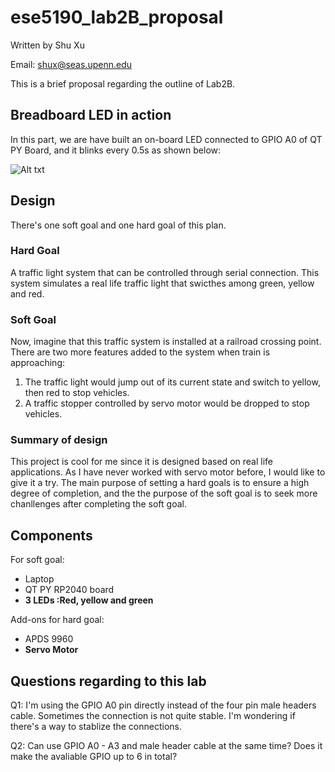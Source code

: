# ese5190_lab2B_proposal

  Written by Shu Xu
  
  Email: shux@seas.upenn.edu
  
This is a brief proposal regarding the outline of Lab2B.

## Breadboard LED in action

In this part, we are have built an on-board LED connected to GPIO A0 of QT PY Board, and it blinks every 0.5s as shown below:

![Alt txt](https://github.com/shux3/ese5190_lab2B_proposal/blob/main/media/LED_breadboard.gif)

## Design

There's one soft goal and one hard goal of this plan.

### Hard Goal
  
  A traffic light system that can be controlled through serial connection. This system simulates a real life traffic light that swicthes among green, yellow and red.
  
### Soft Goal
  
  Now, imagine that this traffic system is installed at a railroad crossing point. There are two more features added to the system when train is approaching:
  
  1. The traffic light would jump out of its current state and switch to yellow, then red to stop vehicles.
  2. A traffic stopper controlled by servo motor would be dropped to stop vehicles.
  
### Summary of design

This project is cool for me since it is designed based on real life applications. As I have never worked with servo motor before, I would like to give it a try. The main purpose of setting a hard goals is to ensure a high degree of completion, and the the purpose of the soft goal is to seek more chanllenges after completing the soft goal.

## Components

For soft goal:
- Laptop
- QT PY RP2040 board
- **3 LEDs :Red, yellow and green**

Add-ons for hard goal:
- APDS 9960
- **Servo Motor**

## Questions regarding to this lab

Q1: I'm using the GPIO A0 pin directly instead of the four pin male headers cable. Sometimes the connection is not quite stable. I'm wondering if there's a way to stablize the connections.

Q2: Can use GPIO A0 - A3 and male header cable at the same time? Does it make the avaliable GPIO up to 6 in total?
